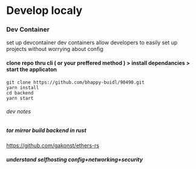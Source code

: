 # Develop localy 
### Dev Container 
set up devcontainer 
dev containers allow developers to easily set up projects without worrying about config
#### clone repo thru cli ( or your preffered method ) > install dependancies > start the applicaton 
```
git clone https://github.com/bhappy-buidl/90490.git
yarn install 
cd backend 
yarn start

```
















###### dev notes 
##### tor mirror build backend in rust 
https://github.com/gakonst/ethers-rs 
##### understand selfhosting config+networking+security